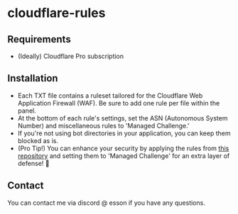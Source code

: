 # cloudflare-rules

## Requirements

- (Ideally) Cloudflare Pro subscription
## Installation

- Each TXT file contains a ruleset tailored for the Cloudflare Web Application Firewall (WAF). Be sure to add one rule per file within the panel.
- At the bottom of each rule's settings, set the ASN (Autonomous System Number) and miscellaneous rules to 'Managed Challenge.'
- If you're not using bot directories in your application, you can keep them blocked as is.
- (Pro Tip!) You can enhance your security by applying the rules from [this repository](https://github.com/growtoups/ASN_LIST) and setting them to 'Managed Challenge' for an extra layer of defense! 🚀



## Contact

You can contact me via discord @ esson if you have any questions.
